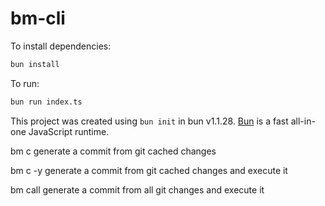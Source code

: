 # bm-cli

To install dependencies:

```bash
bun install
```

To run:

```bash
bun run index.ts
```

This project was created using `bun init` in bun v1.1.28. [Bun](https://bun.sh) is a fast all-in-one JavaScript runtime.


bm c generate a commit from git cached changes

bm c -y generate a commit from git cached changes and execute it

bm call generate a commit from all git changes and execute it